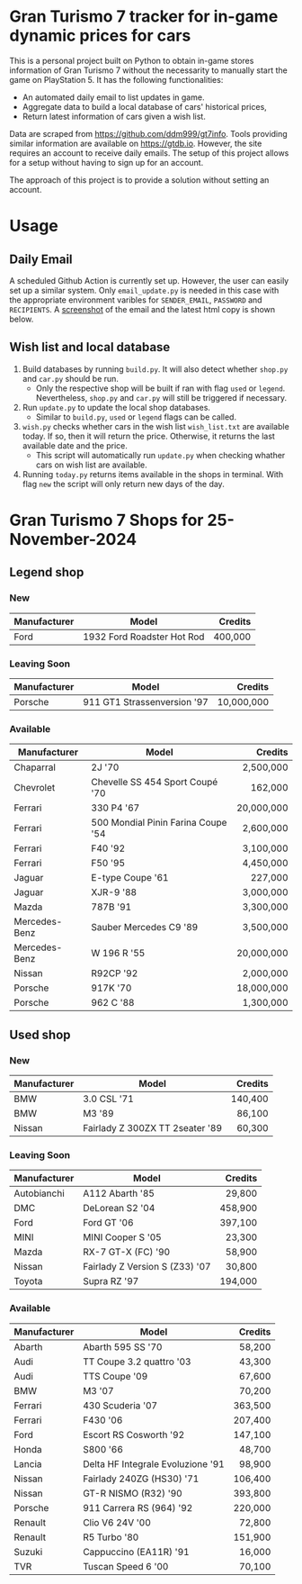 # Gran Turismo 7 tracker for in-game dynamic prices for cars

This is a personal project built on Python to obtain in-game stores information of Gran Turismo 7 without the necessarity to manually start the game on PlayStation 5. It has the following functionalities:

- An automated daily email to list updates in game.
- Aggregate data to build a local database of cars' historical prices,
- Return latest information of cars given a wish list.

Data are scraped from https://github.com/ddm999/gt7info. Tools providing similar information are available on https://gtdb.io. However, the site requires an account to receive daily emails. The setup of this project allows for a setup without having to sign up for an account.

The approach of this project is to provide a solution without setting an account.

# Usage

## Daily Email

A scheduled Github Action is currently set up. However, the user can easily set up a similar system. Only `email_update.py` is needed in this case with the appropriate environment varibles for `SENDER_EMAIL`, `PASSWORD` and `RECIPIENTS`. A [screenshot](https://raw.githubusercontent.com/marcohoucheng/Gran-Turismo-7-Price-Tracker/main/data/email_screenshot.png) of the email and the latest html copy is shown below.

## Wish list and local database

1. Build databases by running `build.py`. It will also detect whether `shop.py` and `car.py` should be run.
    - Only the respective shop will be built if ran with flag `used` or `legend`. Nevertheless, `shop.py` and `car.py` will still be triggered if necessary.
2. Run `update.py` to update the local shop databases.
    - Similar to `build.py`, `used` or `legend` flags can be called.
3. `wish.py` checks whether cars in the wish list `wish_list.txt` are available today. If so, then it will return the price. Otherwise, it returns the last available date and the price.
    - This script will automatically run `update.py` when checking whather cars on wish list are available.
4. Running `today.py` returns items available in the shops in terminal. With flag `new` the script will only return new days of the day.


# Gran Turismo 7 Shops for 25-November-2024



## Legend shop

### New
 | Manufacturer | Model | Credits |
 | --- | --- | --: |
|Ford|1932 Ford Roadster Hot Rod|400,000|

### Leaving Soon
 | Manufacturer | Model | Credits |
 | --- | --- | --: |
|Porsche|911 GT1 Strassenversion '97|10,000,000|

### Available
 | Manufacturer | Model | Credits |
 | --- | --- | --: |
|Chaparral|2J '70|2,500,000|
|Chevrolet|Chevelle SS 454 Sport Coupé '70|162,000|
|Ferrari|330 P4 '67|20,000,000|
|Ferrari|500 Mondial Pinin Farina Coupe '54|2,600,000|
|Ferrari|F40 '92|3,100,000|
|Ferrari|F50 '95|4,450,000|
|Jaguar|E-type Coupe '61|227,000|
|Jaguar|XJR-9 '88|3,000,000|
|Mazda|787B '91|3,300,000|
|Mercedes-Benz|Sauber Mercedes C9 '89|3,500,000|
|Mercedes-Benz|W 196 R '55|20,000,000|
|Nissan|R92CP '92|2,000,000|
|Porsche|917K '70|18,000,000|
|Porsche|962 C '88|1,300,000|


## Used shop

### New
 | Manufacturer | Model | Credits |
 | --- | --- | --: |
|BMW|3.0 CSL '71|140,400|
|BMW|M3 '89|86,100|
|Nissan|Fairlady Z 300ZX TT 2seater '89|60,300|

### Leaving Soon
 | Manufacturer | Model | Credits |
 | --- | --- | --: |
|Autobianchi|A112 Abarth '85|29,800|
|DMC|DeLorean S2 '04|458,900|
|Ford|Ford GT '06|397,100|
|MINI|MINI Cooper S '05|23,300|
|Mazda|RX-7 GT-X (FC) '90|58,900|
|Nissan|Fairlady Z Version S (Z33) '07|30,800|
|Toyota|Supra RZ '97|194,000|

### Available
 | Manufacturer | Model | Credits |
 | --- | --- | --: |
|Abarth|Abarth 595 SS '70|58,200|
|Audi|TT Coupe 3.2 quattro '03|43,300|
|Audi|TTS Coupe '09|67,600|
|BMW|M3 '07|70,200|
|Ferrari|430 Scuderia '07|363,500|
|Ferrari|F430 '06|207,400|
|Ford|Escort RS Cosworth '92|147,100|
|Honda|S800 '66|48,700|
|Lancia|Delta HF Integrale Evoluzione '91|98,900|
|Nissan|Fairlady 240ZG (HS30) '71|106,400|
|Nissan|GT-R NISMO (R32) '90|393,800|
|Porsche|911 Carrera RS (964) '92|220,000|
|Renault|Clio V6 24V '00|72,800|
|Renault|R5 Turbo '80|151,900|
|Suzuki|Cappuccino (EA11R) '91|16,000|
|TVR|Tuscan Speed 6 '00|70,100|
